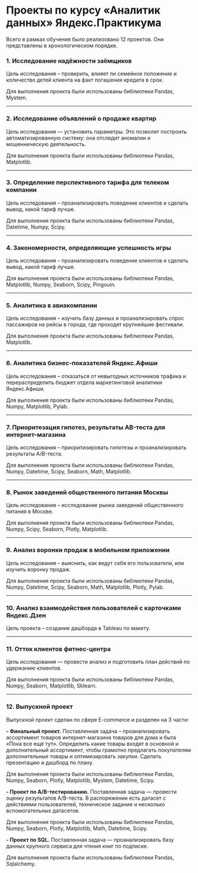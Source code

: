 # Проекты по курсу «Аналитик данных» Яндекс.Практикума 

Всего в рамках обучения было реализовано 12 проектов. Они представлены в хронологическом порядке. 

### 1. Исследование надёжности заёмщиков

Цель исследования – проверить, влияет ли семейное положение и количество детей клиента на факт погашения кредита в срок.

Для выполнения проекта были использованы библиотеки Pandas, Mystem.

__________

### 2. Исследование объявлений о продаже квартир

Цель исследования — установить параметры. Это позволит построить автоматизированную систему: она отследит аномалии и мошенническую деятельность.

Для выполнения проекта были использованы библиотеки Pandas, Matplotlib.

__________

### 3. Определение перспективного тарифа для телеком компании

Цель исследования – проанализировать поведение клиентов и сделать вывод, какой тариф лучше.

Для выполнения проекта были использованы библиотеки Pandas, Datetime, Numpy, Scipy.

__________

### 4. Закономерности, определяющие успешность игры

Цель исследования – проанализировать поведение клиентов и сделать вывод, какой тариф лучше.

Для выполнения проекта были использованы библиотеки Pandas, Matplotlib, Numpy, Seaborn, Scipy, Pingouin.

__________

### 5. Аналитика в авиакомпании

Цель исследования – изучить базу данных и проанализировать спрос пассажиров на рейсы в города, где проходят крупнейшие фестивали.

Для выполнения проекта были использованы библиотеки Pandas, Matplotlib.

__________

### 6. Аналитика бизнес-показателей Яндекс.Афиши

Цель исследования – отказаться от невыгодных источников трафика и перераспределить бюджет отдела маркетинговой аналитики Яндекс.Афиши.

Для выполнения проекта были использованы библиотеки Pandas, Numpy, Matplotlib, Pylab.

__________

### 7. Приоритезация гипотез, результаты AB-теста для интернет-магазина

Цель исследования – приоритизировать гипотезы и проанализировать результаты A/B-теста.

Для выполнения проекта были использованы библиотеки Pandas, Numpy, Datetime, Scipy, Seaborn, Math, Matplotlib.

__________

### 8. Рынок заведений общественного питания Москвы

Цель исследования – исследование рынка заведений общественного питания в Москве.

Для выполнения проекта были использованы библиотеки Pandas, Numpy, Scipy, Seaborn, Plotly, Matplotlib.

__________

### 9. Анализ воронки продаж в мобильном приложении

Цель исследования – выяснить, как ведут себя его пользователи, или изучить воронку продаж.

Для выполнения проекта были использованы библиотеки Pandas, Numpy, Datetime, Scipy, Seaborn, Math, Matplotlib, Plotly, Pylab.

__________

### 10. Анализ взаимодействия пользователей с карточками Яндекс.Дзен

Цель проекта – создание дашборда в Tableau по макету.

__________

### 11. Отток клиентов фитнес-центра

Цель исследования — провести анализ и подготовить план действий по удержанию клиентов.

Для выполнения проекта были использованы библиотеки Pandas, Numpy, Seaborn, Matplotlib, Sklearn.

__________

### 12. Выпускной проект

Выпускной проект сделан по сфере E-commerce и разделен на 3 части:

**- Финальный проект.** Поставленная задача – проанализировать ассортимент товаров интернет-магазина товаров для дома и быта «Пока все ещё тут». Определить какие товары входят в основной и дополнительный ассортимент, чтобы грамотно предлагать покупателям дополнительные товары и оптимизировать закупки. Сделать презентацию и дашборд по плану.

Для выполнения проекта были использованы библиотеки Pandas, Numpy, Seaborn, Plotly, Matplotlib, Mystem, Datetime, Scipy.

**- Проект по А/B-тестированию.** Поставленная задача — провести оценку результатов A/B-теста. В распоряжении есть датасет с действиями пользователей, техническое задание и несколько вспомогательных датасетов.

Для выполнения проекта были использованы библиотеки Pandas, Numpy, Seaborn, Plotly, Matplotlib, Math, Datetime, Scipy.

**- Проект по SQL.** Поставленная задача — проанализировать базу данных крупного сервиса для чтения книг по подписке.

Для выполнения проекта были использованы библиотеки Pandas, Sqlalchemy.
